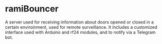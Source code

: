 # ramiBouncer

A server used for receiving information about doors opened or closed in a certain enviroinment, used for remote surveillance. It includes a customized interface used with Arduino and rf24 modules, and to notify via a Telegram bot.
